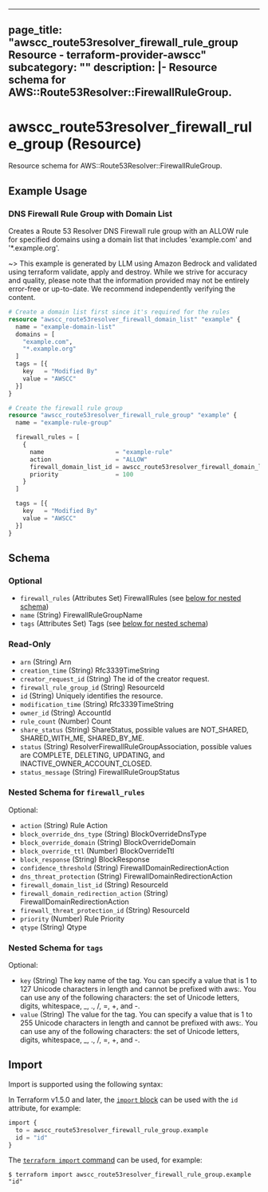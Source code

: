 
---
page_title: "awscc_route53resolver_firewall_rule_group Resource - terraform-provider-awscc"
subcategory: ""
description: |-
  Resource schema for AWS::Route53Resolver::FirewallRuleGroup.
---

# awscc_route53resolver_firewall_rule_group (Resource)

Resource schema for AWS::Route53Resolver::FirewallRuleGroup.

## Example Usage

### DNS Firewall Rule Group with Domain List

Creates a Route 53 Resolver DNS Firewall rule group with an ALLOW rule for specified domains using a domain list that includes 'example.com' and '*.example.org'.

~> This example is generated by LLM using Amazon Bedrock and validated using terraform validate, apply and destroy. While we strive for accuracy and quality, please note that the information provided may not be entirely error-free or up-to-date. We recommend independently verifying the content.

```terraform
# Create a domain list first since it's required for the rules
resource "awscc_route53resolver_firewall_domain_list" "example" {
  name = "example-domain-list"
  domains = [
    "example.com",
    "*.example.org"
  ]
  tags = [{
    key   = "Modified By"
    value = "AWSCC"
  }]
}

# Create the firewall rule group
resource "awscc_route53resolver_firewall_rule_group" "example" {
  name = "example-rule-group"

  firewall_rules = [
    {
      name                    = "example-rule"
      action                  = "ALLOW"
      firewall_domain_list_id = awscc_route53resolver_firewall_domain_list.example.id
      priority                = 100
    }
  ]

  tags = [{
    key   = "Modified By"
    value = "AWSCC"
  }]
}
```

<!-- schema generated by tfplugindocs -->
## Schema

### Optional

- `firewall_rules` (Attributes Set) FirewallRules (see [below for nested schema](#nestedatt--firewall_rules))
- `name` (String) FirewallRuleGroupName
- `tags` (Attributes Set) Tags (see [below for nested schema](#nestedatt--tags))

### Read-Only

- `arn` (String) Arn
- `creation_time` (String) Rfc3339TimeString
- `creator_request_id` (String) The id of the creator request.
- `firewall_rule_group_id` (String) ResourceId
- `id` (String) Uniquely identifies the resource.
- `modification_time` (String) Rfc3339TimeString
- `owner_id` (String) AccountId
- `rule_count` (Number) Count
- `share_status` (String) ShareStatus, possible values are NOT_SHARED, SHARED_WITH_ME, SHARED_BY_ME.
- `status` (String) ResolverFirewallRuleGroupAssociation, possible values are COMPLETE, DELETING, UPDATING, and INACTIVE_OWNER_ACCOUNT_CLOSED.
- `status_message` (String) FirewallRuleGroupStatus

<a id="nestedatt--firewall_rules"></a>
### Nested Schema for `firewall_rules`

Optional:

- `action` (String) Rule Action
- `block_override_dns_type` (String) BlockOverrideDnsType
- `block_override_domain` (String) BlockOverrideDomain
- `block_override_ttl` (Number) BlockOverrideTtl
- `block_response` (String) BlockResponse
- `confidence_threshold` (String) FirewallDomainRedirectionAction
- `dns_threat_protection` (String) FirewallDomainRedirectionAction
- `firewall_domain_list_id` (String) ResourceId
- `firewall_domain_redirection_action` (String) FirewallDomainRedirectionAction
- `firewall_threat_protection_id` (String) ResourceId
- `priority` (Number) Rule Priority
- `qtype` (String) Qtype


<a id="nestedatt--tags"></a>
### Nested Schema for `tags`

Optional:

- `key` (String) The key name of the tag. You can specify a value that is 1 to 127 Unicode characters in length and cannot be prefixed with aws:. You can use any of the following characters: the set of Unicode letters, digits, whitespace, _, ., /, =, +, and -.
- `value` (String) The value for the tag. You can specify a value that is 1 to 255 Unicode characters in length and cannot be prefixed with aws:. You can use any of the following characters: the set of Unicode letters, digits, whitespace, _, ., /, =, +, and -.

## Import

Import is supported using the following syntax:

In Terraform v1.5.0 and later, the [`import` block](https://developer.hashicorp.com/terraform/language/import) can be used with the `id` attribute, for example:

```terraform
import {
  to = awscc_route53resolver_firewall_rule_group.example
  id = "id"
}
```

The [`terraform import` command](https://developer.hashicorp.com/terraform/cli/commands/import) can be used, for example:

```shell
$ terraform import awscc_route53resolver_firewall_rule_group.example "id"
```
